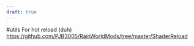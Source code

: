 ```yaml
---
draft: true
---
```

#utils
For hot reload (duh)
https://github.com/PJB3005/RainWorldMods/tree/master/ShaderReload